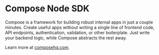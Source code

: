 # Compose Node SDK

Compose is a framework for building robust internal apps in just a couple minutes. Create useful apps without writing a single line of frontend code, API endpoints, authentication, validation, or other boilerplate. Just write your backend logic, while Compose abstracts the rest away.

Learn more at [composehq.com](https://composehq.com).